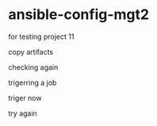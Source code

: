 # ansible-config-mgt2
for testing project 11

copy artifacts

checking again

trigerring a job

triger now

try again
